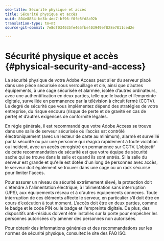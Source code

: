 ```yaml
---
seo-title: Sécurité physique et accès
title: Sécurité physique et accès
uuid: 804e8854-be3b-4ec7-bf96-f0fe5fd8a92b
translation-type: tm+mt
source-git-commit: 7e8df034035fe465fbe403949ef828e7811ced2e

---
```



# Sécurité physique et accès {#physical-security-and-access}

La sécurité physique de votre Adobe Access  peut aller du serveur placé dans une pièce sécurisée sous verrouillage et clé, ainsi que d’autres équipements, à une cage sécurisée et alarmée, isolée d’autres ordinateurs, avec une authentification en deux parties, telle que le badge et l’empreinte digitale, surveillée en permanence par la télévision à circuit fermé (CCTV). Le degré de sécurité que vous implémentez dépend des stratégies de votre entreprise, du risque encouru (risque de perte et de gravité en cas de perte) et d’autres exigences de conformité légales.

En règle générale, il est recommandé que votre Adobe Access  se trouve dans une salle de serveur sécurisée où l’accès est contrôlé électroniquement (avec un lecteur de carte au minimum), alarmé et surveillé par la sécurité ou par une personne qui réagira rapidement à toute violation ou incident, avec un accès enregistré en permanence sur CCTV. L’objectif de cette recommandation de sécurité est que votre équipe de sécurité sache qui se trouve dans la salle et quand ils sont entrés. Si la salle du serveur est grande et qu&#39;elle est dotée d&#39;un long de personnes avec accès, le serveur doit également se trouver dans une cage ou un rack sécurisé pour limiter l&#39;accès.

Pour assurer un niveau de sécurité extrêmement élevé, la protection doit s&#39;étendre à l&#39;alimentation électrique, à l&#39;alimentation sans interruption (UPS), aux équipements réseau et à d&#39;autres équipements connexes. Toute interruption de ces éléments affecte le serveur, en particulier s’il doit être en cours d’exécution à tout moment. L&#39;accès doit être en deux parties, comme le badge et le code PIN ou le badge et l&#39;empreinte digitale. De plus, des dispositifs anti-résidus doivent être installés sur la porte pour empêcher les personnes autorisées d&#39;y amener des personnes non autorisées.

Pour obtenir des informations générales et des recommandations sur les normes de sécurité physique, consultez le site des FAQ ISO.
